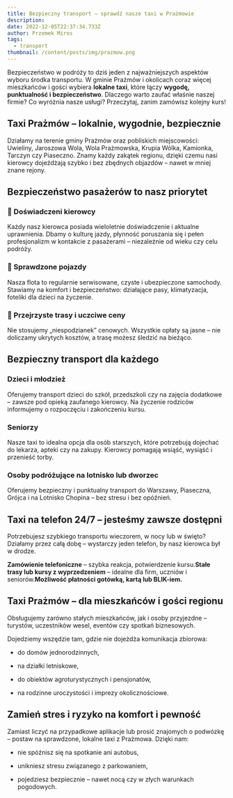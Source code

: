 ```yaml
---
title: Bezpieczny transport – sprawdź nasze taxi w Prażmowie
description: 
date: 2022-12-05T22:37:34.733Z
author: Przemek Miros
tags: 
  - transport
thumbnail: /content/posts/img/prazmow.png
---
```


Bezpieczeństwo w podróży to dziś jeden z najważniejszych aspektów wyboru środka transportu. W gminie Prażmów i okolicach coraz więcej mieszkańców i gości wybiera **lokalne taxi**, które łączy **wygodę, punktualność i bezpieczeństwo**. Dlaczego warto zaufać właśnie naszej firmie? Co wyróżnia nasze usługi? Przeczytaj, zanim zamówisz kolejny kurs!

**Taxi Prażmów – lokalnie, wygodnie, bezpiecznie**
--------------------------------------------------

Działamy na terenie gminy Prażmów oraz pobliskich miejscowości: Uwieliny, Jaroszowa Wola, Wola Prażmowska, Krupia Wólka, Kamionka, Tarczyn czy Piaseczno. Znamy każdy zakątek regionu, dzięki czemu nasi kierowcy dojeżdżają szybko i bez zbędnych objazdów – nawet w mniej znane rejony.

**Bezpieczeństwo pasażerów to nasz priorytet**
----------------------------------------------

### **🔸 Doświadczeni kierowcy**

Każdy nasz kierowca posiada wieloletnie doświadczenie i aktualne uprawnienia. Dbamy o kulturę jazdy, płynność poruszania się i pełen profesjonalizm w kontakcie z pasażerami – niezależnie od wieku czy celu podróży.

### **🔸 Sprawdzone pojazdy**

Nasza flota to regularnie serwisowane, czyste i ubezpieczone samochody. Stawiamy na komfort i bezpieczeństwo: działające pasy, klimatyzacja, foteliki dla dzieci na życzenie.

### **🔸 Przejrzyste trasy i uczciwe ceny**

Nie stosujemy „niespodzianek” cenowych. Wszystkie opłaty są jasne – nie doliczamy ukrytych kosztów, a trasę możesz śledzić na bieżąco.

**Bezpieczny transport dla każdego**
------------------------------------

### **Dzieci i młodzież**

Oferujemy transport dzieci do szkół, przedszkoli czy na zajęcia dodatkowe – zawsze pod opieką zaufanego kierowcy. Na życzenie rodziców informujemy o rozpoczęciu i zakończeniu kursu.

### **Seniorzy**

Nasze taxi to idealna opcja dla osób starszych, które potrzebują dojechać do lekarza, apteki czy na zakupy. Kierowcy pomagają wsiąść, wysiąść i przenieść torby.

### **Osoby podróżujące na lotnisko lub dworzec**

Oferujemy bezpieczny i punktualny transport do Warszawy, Piaseczna, Grójca i na Lotnisko Chopina – bez stresu i bez opóźnień.

**Taxi na telefon 24/7 – jesteśmy zawsze dostępni**
---------------------------------------------------

Potrzebujesz szybkiego transportu wieczorem, w nocy lub w święto? Działamy przez całą dobę – wystarczy jeden telefon, by nasz kierowca był w drodze.

**Zamówienie telefoniczne** – szybka reakcja, potwierdzenie kursu.**Stałe trasy lub kursy z wyprzedzeniem** – idealne dla firm, uczniów i seniorów.**Możliwość płatności gotówką, kartą lub BLIK-iem.**

**Taxi Prażmów – dla mieszkańców i gości regionu**
--------------------------------------------------

Obsługujemy zarówno stałych mieszkańców, jak i osoby przyjezdne – turystów, uczestników wesel, eventów czy spotkań biznesowych.

Dojedziemy wszędzie tam, gdzie nie dojeżdża komunikacja zbiorowa:

*   do domów jednorodzinnych,
    
*   na działki letniskowe,
    
*   do obiektów agroturystycznych i pensjonatów,
    
*   na rodzinne uroczystości i imprezy okolicznościowe.
    

**Zamień stres i ryzyko na komfort i pewność**
----------------------------------------------

Zamiast liczyć na przypadkowe aplikacje lub prosić znajomych o podwózkę – postaw na sprawdzone, lokalne taxi z Prażmowa. Dzięki nam:

*   nie spóźnisz się na spotkanie ani autobus,
    
*   unikniesz stresu związanego z parkowaniem,
    
*   pojedziesz bezpiecznie – nawet nocą czy w złych warunkach pogodowych.